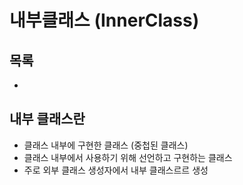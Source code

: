 # 내부클래스 (InnerClass)
## 목록
+ [](#)

## 내부 클래스란
- 클래스 내부에 구현한 클래스 (중첩된 클래스)
- 클래스 내부에서 사용하기 위해 선언하고 구현하는 클래스
- 주로 외부 클래스 생성자에서 내부 클래스르르 생성 